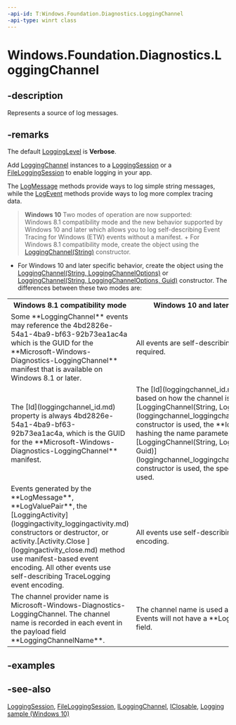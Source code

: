 ```yaml
---
-api-id: T:Windows.Foundation.Diagnostics.LoggingChannel
-api-type: winrt class
---
```


<!-- Class syntax.
public class LoggingChannel : Windows.Foundation.Diagnostics.ILoggingChannel, Windows.Foundation.Diagnostics.ILoggingChannel2, Windows.Foundation.Diagnostics.ILoggingTarget, Windows.Foundation.IClosable
-->

# Windows.Foundation.Diagnostics.LoggingChannel

## -description
Represents a source of log messages.

## -remarks
The default [LoggingLevel](logginglevel.md) is **Verbose**.

Add [LoggingChannel](loggingchannel_loggingchannel.md) instances to a [LoggingSession](loggingsession.md) or a [FileLoggingSession](fileloggingsession.md) to enable logging in your app.

The [LogMessage](loggingchannel_logmessage_1040390993.md) methods provide ways to log simple string messages, while the [LogEvent](loggingchannel_logevent_812606037.md) methods provide ways to log more complex tracing data.

> **Windows 10**
> Two modes of operation are now supported: Windows 8.1 compatibility mode and the new behavior supported by Windows 10 and later which allows you to log self-describing Event Tracing for Windows (ETW) events without a manifest. + For Windows 8.1 compatibility mode, create the object using the [LoggingChannel(String)](loggingchannel_loggingchannel.md) constructor.
+ For Windows 10 and later specific behavior, create the object using the [LoggingChannel(String, LoggingChannelOptions)](loggingchannel_loggingchannel_1496214966.md) or [LoggingChannel(String, LoggingChannelOptions, Guid)](loggingchannel_loggingchannel_2599058.md) constructor.
The differences between these two modes are:

<table>
   <tr><th>Windows 8.1 compatibility mode</th><th>Windows 10 and later specific behavior</th></tr>
   <tr><td>Some **LoggingChannel** events may reference the 4bd2826e-54a1-4ba9-bf63-92b73ea1ac4a which is the GUID for the **Microsoft-Windows-Diagnostics-LoggingChannel** manifest that is available on Windows 8.1 or later.</td><td>All events are self-describing. No manifest is required.</td></tr>
   <tr><td>The [Id](loggingchannel_id.md) property is always 4bd2826e-54a1-4ba9-bf63-92b73ea1ac4a, which is the GUID for the **Microsoft-Windows-Diagnostics-LoggingChannel** manifest.</td><td>The [Id](loggingchannel_id.md) property varies based on how the channel is constructed. If the [LoggingChannel(String, LoggingChannelOptions)](loggingchannel_loggingchannel_1496214966.md) constructor is used, the **Id** is determined by hashing the name parameter. If the [LoggingChannel(String, LoggingChannelOptions, Guid)](loggingchannel_loggingchannel_2599058.md) constructor is used, the specified *id* parameter is used.</td></tr>
   <tr><td>Events generated by the **LogMessage**, **LogValuePair**, the [LoggingActivity](loggingactivity_loggingactivity.md) constructors or destructor, or activity.[Activity.Close ](loggingactivity_close.md) method use manifest-based event encoding. All other events use self-describing TraceLogging event encoding.</td><td>All events use self-describing TraceLogging event encoding.</td></tr>
   <tr><td>The channel provider name is Microsoft-Windows-Diagnostics-LoggingChannel. The channel name is recorded in each event in the payload field **LoggingChannelName**.</td><td>The channel name is used as the provider name. Events will not have a **LoggingChannelName** field.</td></tr>
</table>

## -examples

## -see-also
[LoggingSession](loggingsession.md), [FileLoggingSession](fileloggingsession.md), [ILoggingChannel](iloggingchannel.md), [IClosable](../windows.foundation/iclosable.md), [Logging sample (Windows 10)](http://go.microsoft.com/fwlink/p/?LinkId=620565)